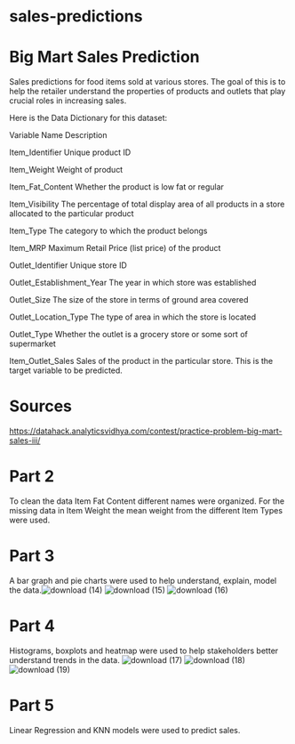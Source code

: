 # sales-predictions

# Big Mart Sales Prediction

Sales predictions for food items sold at various stores. The goal of this is to help the retailer understand the properties of products and outlets that play crucial roles in increasing sales.

Here is the Data Dictionary for this dataset:

Variable Name	Description

Item_Identifier	Unique product ID

Item_Weight	Weight of product

Item_Fat_Content	Whether the product is low fat or regular

Item_Visibility	The percentage of total display area of all products in a store allocated to the particular product

Item_Type	The category to which the product belongs

Item_MRP	Maximum Retail Price (list price) of the product

Outlet_Identifier	Unique store ID

Outlet_Establishment_Year	The year in which store was established

Outlet_Size	The size of the store in terms of ground area covered

Outlet_Location_Type	The type of area in which the store is located

Outlet_Type	Whether the outlet is a grocery store or some sort of supermarket

Item_Outlet_Sales	Sales of the product in the particular store. This is the target variable to be predicted.

# Sources
https://datahack.analyticsvidhya.com/contest/practice-problem-big-mart-sales-iii/

# Part 2

To clean the data Item Fat Content different names were organized. For the missing data in Item Weight the mean weight from the different Item Types were used.
  
# Part 3

A bar graph and pie charts were used to help understand, explain, model the data.![download (14)](https://user-images.githubusercontent.com/37349912/126885257-5547c683-6ce3-4b22-ade2-f280295110a4.png)
![download (15)](https://user-images.githubusercontent.com/37349912/126885258-5686f541-69d2-417b-9e0f-63f2b4451991.png)
![download (16)](https://user-images.githubusercontent.com/37349912/126885271-c11e0f7f-d2f3-4478-8782-5ea3756bc0a8.png)
  
# Part 4

Histograms, boxplots and heatmap were used to help stakeholders better understand trends in the data.
![download (17)](https://user-images.githubusercontent.com/37349912/126885343-dd2b2667-9ec8-4403-9093-f7057e658804.png)
![download (18)](https://user-images.githubusercontent.com/37349912/126885344-d9ca6ea6-9b46-460d-96f5-9e3340f0c5ae.png)
![download (19)](https://user-images.githubusercontent.com/37349912/126885345-bd1941f7-37fb-48c2-b780-b38b3cef028b.png)

# Part 5

Linear Regression and KNN models were used to predict sales.



